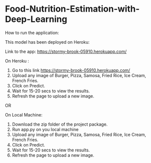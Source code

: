 # Food-Nutrition-Estimation-with-Deep-Learning
How to run the application:

This model has been deployed on Heroku:

Link to the app: https://stormy-brook-05910.herokuapp.com/

On Heroku :
1. Go to this link https://stormy-brook-05910.herokuapp.com/
2. Upload any image of Burger, Pizza, Samosa, Fried Rice, Ice Cream, French Fries.
3. Click on Predict.
4. Wait for 15-20 secs to view the results.
5. Refresh the page to upload a new image.

OR

On Local Machine: 
1. Download the zip folder of the project package.
2. Run app.py on you local machine
3. Upload any image of Burger, Pizza, Samosa, Fried Rice, Ice Cream, French Fries.
4. Click on Predict.
5. Wait for 15-20 secs to view the results.
6. Refresh the page to upload a new image.

 
